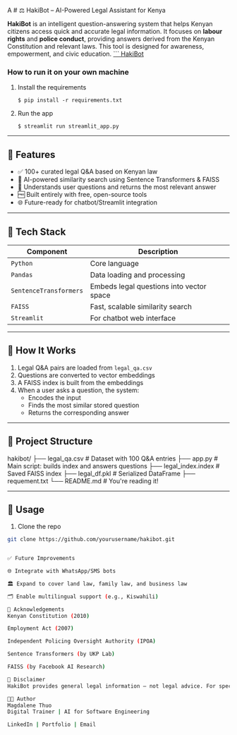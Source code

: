 
A # ⚖️ HakiBot – AI-Powered Legal Assistant for Kenya

**HakiBot** is an intelligent question-answering system that helps Kenyan citizens access quick and accurate legal information. It focuses on **labour rights** and **police conduct**, providing answers derived from the Kenyan Constitution and relevant laws. This tool is designed for awareness, empowerment, and civic education.
[``` HakiBot](https://legalbot254.streamlit.app/)



### How to run it on your own machine

1. Install the requirements

   ```
   $ pip install -r requirements.txt
   ```

2. Run the app

   ```
   $ streamlit run streamlit_app.py

---

## 📌 Features

- ✅ 100+ curated legal Q&A based on Kenyan law
- 🤖 AI-powered similarity search using Sentence Transformers & FAISS
- 🧠 Understands user questions and returns the most relevant answer
- 🆓 Built entirely with free, open-source tools
- 🌐 Future-ready for chatbot/Streamlit integration

---

## 🔧 Tech Stack

| Component | Description |
|----------|-------------|
| `Python` | Core language |
| `Pandas` | Data loading and processing |
| `SentenceTransformers` | Embeds legal questions into vector space |
| `FAISS` | Fast, scalable similarity search |
| `Streamlit`|  For chatbot web interface  |

---

## 🚀 How It Works

1. Legal Q&A pairs are loaded from `legal_qa.csv`
2. Questions are converted to vector embeddings
3. A FAISS index is built from the embeddings
4. When a user asks a question, the system:
   - Encodes the input
   - Finds the most similar stored question
   - Returns the corresponding answer

---

## 📁 Project Structure

hakibot/
├── legal_qa.csv # Dataset with 100 Q&A entries
├── app.py # Main script: builds index and answers questions
├── legal_index.index # Saved FAISS index
├── legal_df.pkl # Serialized DataFrame
├── requement.txt
└── README.md # You're reading it!


---

## 🧪 Usage

1. Clone the repo

```bash
git clone https://github.com/yourusername/hakibot.git


✅ Future Improvements

🌐 Integrate with WhatsApp/SMS bots

🏛️ Expand to cover land law, family law, and business law

🗂️ Enable multilingual support (e.g., Kiswahili)

🙏 Acknowledgements
Kenyan Constitution (2010)

Employment Act (2007)

Independent Policing Oversight Authority (IPOA)

Sentence Transformers (by UKP Lab)

FAISS (by Facebook AI Research)

📜 Disclaimer
HakiBot provides general legal information — not legal advice. For specific legal matters, please consult a qualified lawyer or legal aid organization.

🧑‍💻 Author
Magdalene Thuo
Digital Trainer | AI for Software Engineering

LinkedIn | Portfolio | Email




   ```
